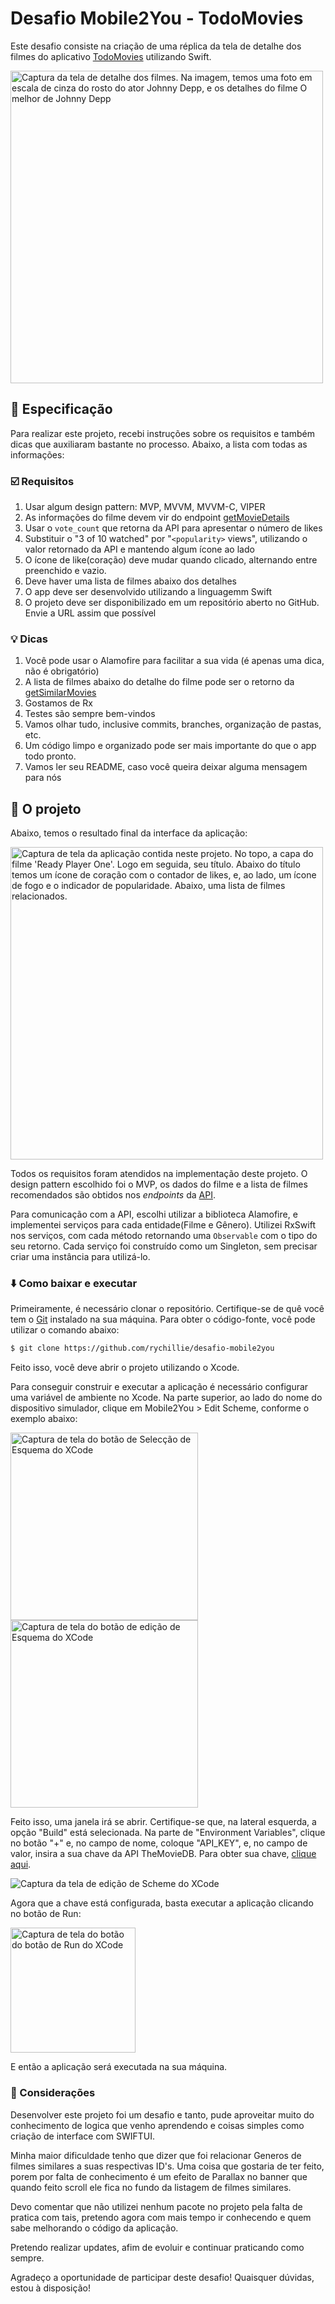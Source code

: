 # Desafio Mobile2You - TodoMovies

Este desafio consiste na criação de uma réplica da tela de detalhe dos filmes do aplicativo [TodoMovies](https://apps.apple.com/br/app/todomovies-4/id792499896) utilizando Swift.

<img alt="Captura da tela de detalhe dos filmes. Na imagem, temos uma foto em escala de cinza do rosto do ator Johnny Depp, e os detalhes do filme O melhor de Johnny Depp" src="https://is4-ssl.mzstatic.com/image/thumb/Purple114/v4/97/0e/e2/970ee217-13cf-1674-b016-461aca657663/pr_source.png/460x0w.png" height="500">

## 📝 Especificação

Para realizar este projeto, recebi instruções sobre os requisitos e também dicas que auxiliaram bastante no processo. Abaixo, a lista com todas as informações:

### ☑️ Requisitos

1. Usar algum design pattern: MVP, MVVM, MVVM-C, VIPER
2. As informações do filme devem vir do endpoint [getMovieDetails](https://developers.themoviedb.org/3/movies/get-movie-details)
3. Usar o `vote_count` que retorna da API para apresentar o número de likes
4. Substituir o "3 of 10 watched" por "`<popularity>` views", utilizando o valor retornado da API e mantendo algum ícone ao lado
5. O ícone de like(coração) deve mudar quando clicado, alternando entre preenchido e vazio.
6. Deve haver uma lista de filmes abaixo dos detalhes
7. O app deve ser desenvolvido utilizando a linguagemm Swift
8. O projeto deve ser disponibilizado em um repositório aberto no GitHub. Envie a URL assim que possível

### 💡 Dicas 

1. Você pode usar o Alamofire para facilitar a sua vida (é apenas uma dica, não é obrigatório)
2. A lista de filmes abaixo do detalhe do filme pode ser o retorno da [getSimilarMovies](https://developers.themoviedb.org/3/movies/get-similar-movies)
3. Gostamos de Rx
4. Testes são sempre bem-vindos
5. Vamos olhar tudo, inclusive commits, branches, organização de pastas, etc.
6. Um código limpo e organizado pode ser mais importante do que o app todo pronto.
7. Vamos ler seu README, caso você queira deixar alguma mensagem para nós

## 📱 O projeto

Abaixo, temos o resultado final da interface da aplicação:

<img alt="Captura de tela da aplicação contida neste projeto. No topo, a capa do filme 'Ready Player One'. Logo em seguida, seu título. Abaixo do título temos um ícone de coração com o contador de likes, e, ao lado, um ícone de fogo e o indicador de popularidade. Abaixo, uma lista de filmes relacionados." src="https://i.ibb.co/RTVbW3Y/Simulator-Screen-Shot-i-Phone-12-2021-10-17-at-22-53-15.png" height="500">

Todos os requisitos foram atendidos na implementação deste projeto. O design pattern escolhido foi o MVP, os dados do filme e a lista de filmes recomendados são obtidos nos <i>endpoints</i> da [API](https://developers.themoviedb.org/3).

Para comunicação com a API, escolhi utilizar a biblioteca Alamofire, e implementei serviços para cada entidade(Filme e Gênero). Utilizei RxSwift nos serviços, com cada método retornando uma  `Observable` com o tipo do seu retorno. Cada serviço foi construído como um Singleton, sem precisar criar uma instância para utilizá-lo.

### ⬇️ Como baixar e executar

Primeiramente, é necessário clonar o repositório. Certifique-se de quê você tem o [Git](https://git-scm.com/downloads) instalado na sua máquina. Para obter o código-fonte, você pode utilizar o comando abaixo:

```bash
$ git clone https://github.com/rychillie/desafio-mobile2you
```

Feito isso, você deve abrir o projeto utilizando o Xcode.

Para conseguir construir e executar a aplicação é necessário configurar uma variável de ambiente no Xcode. Na parte superior, ao lado do nome do dispositivo simulador, clique em Mobile2You >  Edit Scheme, conforme o exemplo abaixo:

<img alt="Captura de tela do botão de Selecção de Esquema do XCode" src="https://i.ibb.co/5kVztvf/115759106-be497e80-a354-11eb-84df-41032abdad36.png" width="300">


<img alt="Captura de tela do botão de edição de Esquema do XCode" src="https://i.ibb.co/5kVztvf/115759106-be497e80-a354-11eb-84df-41032abdad36.png" width="300">


Feito isso, uma janela irá se abrir. Certifique-se que, na lateral esquerda, a opção "Build" está selecionada. Na parte de "Environment Variables", clique no botão "+" e, no campo de nome, coloque "API_KEY", e, no campo de valor, insira a sua chave da API TheMovieDB. Para obter sua chave, [clique aqui](https://developers.themoviedb.org/3/getting-started/introduction).

![Captura da tela de edição de Scheme do XCode](https://i.ibb.co/42swbwk/115758730-4ed38f00-a354-11eb-917e-3f3fe0f038b2.png)

Agora que a chave está configurada, basta executar a aplicação clicando no botão de Run:

<img alt="Captura de tela do botão do botão de Run do XCode" src="https://i.ibb.co/3BVRPnj/115758634-306d9380-a354-11eb-9969-3896dd07bb40.png" width="200">

E então a aplicação será executada na sua máquina.

### 🧾 Considerações

Desenvolver este projeto foi um desafio e tanto, pude aproveitar muito do conhecimento de logica que venho aprendendo e coisas simples como criação de interface com SWIFTUI.

Minha maior dificuldade tenho que dizer que foi relacionar Generos de filmes similares a suas respectivas ID's. Uma coisa que gostaria de ter feito, porem por falta de conhecimento é um efeito de Parallax no banner que quando feito scroll ele fica no fundo da listagem de filmes similares.

Devo comentar que não utilizei nenhum pacote no projeto pela falta de pratica com tais, pretendo agora com mais tempo ir conhecendo e quem sabe melhorando o código da aplicação.

Pretendo realizar updates, afim de evoluir e continuar praticando como sempre.

Agradeço a oportunidade de participar deste desafio! Quaisquer dúvidas, estou à disposição!

